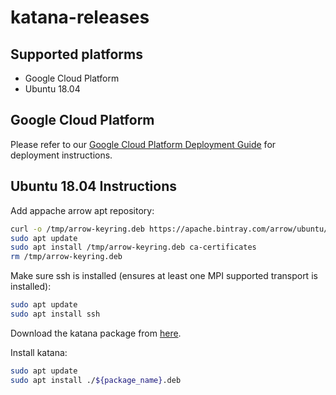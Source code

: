 # katana-releases

## Supported platforms
  * Google Cloud Platform
  * Ubuntu 18.04
  
## Google Cloud Platform

Please refer to our [Google Cloud Platform Deployment Guide](https://katanagraph.github.io/katana-documentation/latest/deployment-guides/google-cloud-platform/) for deployment instructions.

## Ubuntu 18.04 Instructions

Add appache arrow apt repository:
```bash
curl -o /tmp/arrow-keyring.deb https://apache.bintray.com/arrow/ubuntu/apache-arrow-archive-keyring-latest-bionic.deb
sudo apt update
sudo apt install /tmp/arrow-keyring.deb ca-certificates
rm /tmp/arrow-keyring.deb
```

Make sure ssh is installed (ensures at least one MPI supported transport is installed):
```bash
sudo apt update
sudo apt install ssh
```

Download the katana package from [here](#releasepage).

Install katana:
```bash
sudo apt update
sudo apt install ./${package_name}.deb
```
